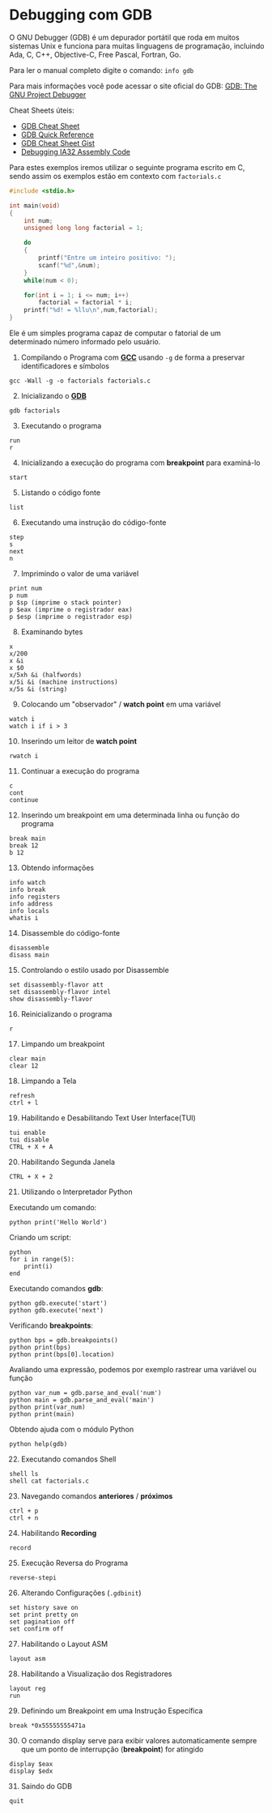 # Debugging com GDB

O GNU Debugger (GDB) é um depurador portátil que roda em muitos sistemas Unix e funciona para muitas linguagens de programação, incluindo Ada, C, C++, Objective-C, Free Pascal, Fortran, Go.

Para ler o manual completo digite o comando: `info gdb`

Para mais informações você pode acessar o site oficial do GDB: [GDB: The GNU Project Debugger](https://www.gnu.org/software/gdb/)

Cheat Sheets úteis:

- [GDB Cheat Sheet](https://darkdust.net/files/GDB%20Cheat%20Sheet.pdf)
- [GDB Quick Reference](https://users.ece.utexas.edu/~adnan/gdb-refcard.pdf)
- [GDB Cheat Sheet Gist](https://gist.github.com/rkubik/b96c23bd8ed58333de37f2b8cd052c30)
- [Debugging IA32 Assembly Code](https://www.cs.swarthmore.edu/~newhall/cs31/resources/ia32_gdb.php)

Para estes exemplos iremos utilizar o seguinte programa escrito em C, sendo assim os exemplos estão em contexto com `factorials.c`

```c
#include <stdio.h>

int main(void)
{
    int num;
    unsigned long long factorial = 1;

    do
    {
        printf("Entre um inteiro positivo: ");
        scanf("%d",&num);
    }
    while(num < 0);

    for(int i = 1; i <= num; i++)
        factorial = factorial * i;
    printf("%d! = %llu\n",num,factorial);
}
```

Ele é um simples programa capaz de computar o fatorial de um determinado número informado pelo usuário.

1. Compilando o Programa com **[GCC](https://gcc.gnu.org/)** usando `-g` de forma a preservar identificadores e símbolos

```
gcc -Wall -g -o factorials factorials.c
```

2. Inicializando o **[GDB](https://www.gnu.org/software/gdb/)** 

```
gdb factorials
```

3. Executando o programa

```
run
r
```

4. Inicializando a execução do programa com **breakpoint** para examiná-lo

```
start
```

5. Listando o código fonte

```
list
```

6. Executando uma instrução do código-fonte

```
step 
s
next
n
```

7. Imprimindo o valor de uma variável

```
print num
p num
p $sp (imprime o stack pointer)
p $eax (imprime o registrador eax)
p $esp (imprime o registrador esp)
```

8. Examinando bytes

```
x
x/200
x &i
x $0
x/5xh &i (halfwords)
x/5i &i (machine instructions)
x/5s &i (string)
```

9. Colocando um "observador" / **watch point** em uma variável

```
watch i
watch i if i > 3
```

10. Inserindo um leitor de **watch point**

```
rwatch i
```

11. Continuar a execução do programa

```
c
cont
continue
```

12. Inserindo um breakpoint em uma determinada linha ou função do programa

```
break main
break 12
b 12
```

13. Obtendo informações

```
info watch
info break
info registers
info address
info locals
whatis i
```

14. Disassemble do código-fonte

```
disassemble
disass main
```

15. Controlando o estilo usado por Disassemble

```
set disassembly-flavor att
set disassembly-flavor intel
show disassembly-flavor
```

16. Reinicializando o programa

```
r
```

17. Limpando um breakpoint

```
clear main
clear 12
```

18. Limpando a Tela

``` 
refresh
ctrl + l
```

19. Habilitando e Desabilitando Text User Interface(TUI)

```
tui enable
tui disable
CTRL + X + A
```

20. Habilitando Segunda Janela

```
CTRL + X + 2
```

21. Utilizando o Interpretador Python

Executando um comando: 

```
python print('Hello World')
```

Criando um script:

```
python
for i in range(5):
    print(i)
end
```

Executando comandos **gdb**:

```
python gdb.execute('start')
python gdb.execute('next')
```

Verificando **breakpoints**:

```
python bps = gdb.breakpoints()
python print(bps)
python print(bps[0].location)
```

Avaliando uma expressão, podemos por exemplo rastrear uma variável ou função

```
python var_num = gdb.parse_and_eval('num')
python main = gdb.parse_and_eval('main')
python print(var_num)
python print(main)
```

Obtendo ajuda com o módulo Python

```
python help(gdb)
```

22. Executando comandos Shell

```
shell ls
shell cat factorials.c
``` 

23. Navegando comandos **anteriores** / **próximos**

```
ctrl + p
ctrl + n
```

24. Habilitando **Recording**

```
record
```

25. Execução Reversa do Programa

```
reverse-stepi
```

26. Alterando Configurações (`.gdbinit`)

```
set history save on
set print pretty on
set pagination off
set confirm off
```

27. Habilitando o Layout ASM

```
layout asm
```

28. Habilitando a Visualização dos Registradores

```
layout reg
run
```

29. Definindo um Breakpoint em uma Instrução Específica

```
break *0x55555555471a
```

30. O comando display serve para exibir valores automaticamente sempre que um ponto de interrupção (**breakpoint**) for atingido

```
display $eax
display $edx
```

31. Saindo do GDB

```
quit
```
